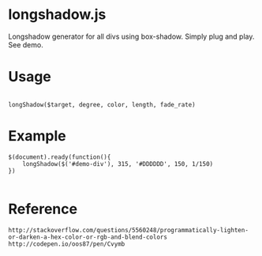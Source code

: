 longshadow.js
=============

Longshadow generator for all divs using box-shadow. Simply plug and play. See demo. 

# Usage

```

longShadow($target, degree, color, length, fade_rate)

```

# Example

```
$(document).ready(function(){
	longShadow($('#demo-div'), 315, '#DDDDDD', 150, 1/150)
})
			
```

# Reference

```
http://stackoverflow.com/questions/5560248/programmatically-lighten-or-darken-a-hex-color-or-rgb-and-blend-colors
http://codepen.io/oos87/pen/Cvymb
```
